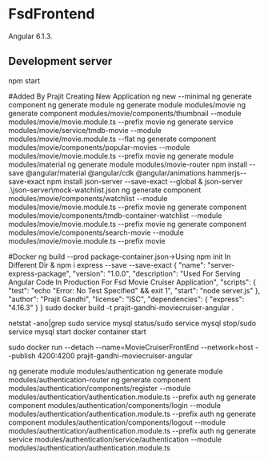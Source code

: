 # FsdFrontend
  Angular 6.1.3.

## Development server
 npm start

#Added By Prajit
Creating New Application ng new <application-name> --minimal
ng generate component <component-name>
ng generate module <module-name>
ng generate module modules/movie
ng generate component modules/movie/components/thumbnail --module modules/movie/movie.module.ts --prefix movie
ng generate service modules/movie/service/tmdb-movie --module modules/movie/movie.module.ts --flat
ng generate component modules/movie/components/popular-movies --module modules/movie/movie.module.ts --prefix movie
ng generate module modules/material
ng generate module modules/movie-router
npm install --save @angular/material @angular/cdk @angular/animations hammerjs--save-exact
npm install json-server --save-exact --global & json-server .\json-server\mock-watchlist.json
ng generate component modules/movie/components/watchlist --module modules/movie/movie.module.ts --prefix movie
ng generate component modules/movie/components/tmdb-container-watchlist --module modules/movie/movie.module.ts --prefix movie
ng generate component modules/movie/components/search-movie --module modules/movie/movie.module.ts --prefix movie

#Docker
ng build --prod
package-container.json->Using npm init In Different Dir & npm i express --save --save-exact
{
  "name": "server-express-package",
  "version": "1.0.0",
  "description": "Used For Serving Angular Code In Production For Fsd Movie Cruiser Application",
  "scripts": {
    "test": "echo \"Error: No Test Specified\" && exit 1",
    "start": "node server.js"
  },
  "author": "Prajit Gandhi",
  "license": "ISC",
  "dependencies": {
    "express": "4.16.3"
  }
}
sudo docker build -t prajit-gandhi-moviecruiser-angular .

netstat -ano|grep <PortNo>
sudo service mysql status/sudo service mysql stop/sudo service mysql start
docker container start <ContainerId>

sudo docker run --detach --name=MovieCruiserFrontEnd --network=host --publish 4200:4200 prajit-gandhi-moviecruiser-angular

ng generate module modules/authentication
ng generate module modules/authentication-router
ng generate component modules/authentication/components/register --module modules/authentication/authentication.module.ts --prefix auth
ng generate component modules/authentication/components/login --module modules/authentication/authentication.module.ts --prefix auth
ng generate component modules/authentication/components/logout --module modules/authentication/authentication.module.ts --prefix auth
ng generate service modules/authentication/service/authentication --module modules/authentication/authentication.module.ts
